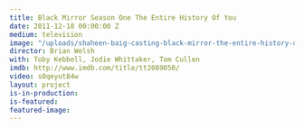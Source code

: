 ```yaml
---
title: Black Mirror Season One The Entire History Of You
date: 2011-12-18 00:00:00 Z
medium: television
image: "/uploads/shaheen-baig-casting-black-mirror-the-entire-history-of-you.jpg"
director: Brian Welsh
with: Toby Kebbell, Jodie Whittaker, Tom Cullen
imdb: http://www.imdb.com/title/tt2089050/
video: s0qeyut84w
layout: project
is-in-production: 
is-featured: 
featured-image: 
---
```


